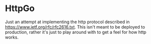 # HttpGo
Just an attempt at implementing the http protocol described in https://www.ietf.org/rfc/rfc2616.txt. This isn't meant to be deployed to production, rather it's just to play around with to get a feel for how http works. 
